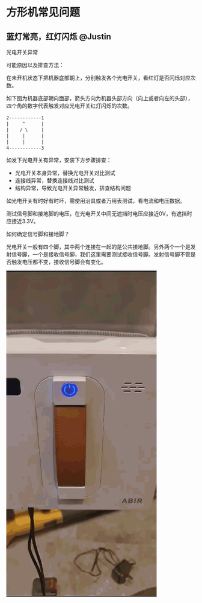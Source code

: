 # 方形机常见问题

## 蓝灯常亮，红灯闪烁 @Justin

光电开关异常

可能原因以及排查方法：

在未开机状态下把机器底部朝上，分别触发各个光电开关，看红灯是否闪烁对应次数。

如下图为机器底部朝向面部，箭头方向为机器头部方向（向上或者向左的头部），四个角的数字代表触发对应光电开关红灯闪烁的次数。

```
2------------1
|     ^      |
|    / \     |
|     |      |
|     |      |
4------------3
```

如发下光电开关有异常，安装下方步骤排查：

- 光电开关本身异常，替换光电开关对比测试
- 连接线异常，替换连接线对比测试
- 结构异常，导致光电开关异常触发，排查结构问题

如光电开关有时好有时坏，需使用治具或者万用表测试，看电流和电压数据。

测试信号脚和接地脚的电压，在光电开关中间无遮挡时电压应接近0V，有遮挡时应接近3.3V。

如何确定信号脚和接地脚？

光电开关一般有四个脚，其中两个连接在一起的是公共接地脚。另外两个一个是发射信号脚，一个是接收信号脚，我们这里需要测试接收信号脚。发射信号脚不管是否触发电压都不变，接收信号脚会有变化。

![image](image/faq-square-1.gif)